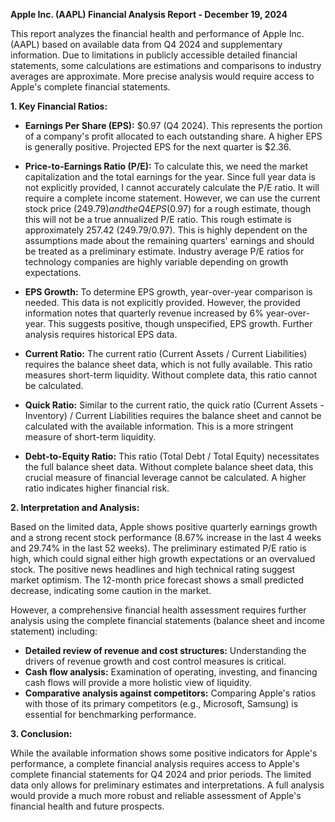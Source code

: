 **Apple Inc. (AAPL) Financial Analysis Report - December 19, 2024**

This report analyzes the financial health and performance of Apple Inc. (AAPL) based on available data from Q4 2024 and supplementary information.  Due to limitations in publicly accessible detailed financial statements, some calculations are estimations and comparisons to industry averages are approximate.  More precise analysis would require access to Apple's complete financial statements.


**1. Key Financial Ratios:**

* **Earnings Per Share (EPS):** $0.97 (Q4 2024).  This represents the portion of a company's profit allocated to each outstanding share.  A higher EPS is generally positive.  Projected EPS for the next quarter is $2.36.

* **Price-to-Earnings Ratio (P/E):**  To calculate this, we need the market capitalization and the total earnings for the year. Since full year data is not explicitly provided, I cannot accurately calculate the P/E ratio. It will require a complete income statement.  However, we can use the current stock price ($249.79) and the Q4 EPS ($0.97) for a rough estimate, though this will not be a true annualized P/E ratio.  This rough estimate is approximately 257.42 (249.79/0.97). This is highly dependent on the assumptions made about the remaining quarters' earnings and should be treated as a preliminary estimate.   Industry average P/E ratios for technology companies are highly variable depending on growth expectations.

* **EPS Growth:** To determine EPS growth, year-over-year comparison is needed.  This data is not explicitly provided.  However, the provided information notes that quarterly revenue increased by 6% year-over-year.  This suggests positive, though unspecified, EPS growth.  Further analysis requires historical EPS data.

* **Current Ratio:** The current ratio (Current Assets / Current Liabilities) requires the balance sheet data, which is not fully available.  This ratio measures short-term liquidity.  Without complete data, this ratio cannot be calculated.

* **Quick Ratio:** Similar to the current ratio, the quick ratio (Current Assets - Inventory) / Current Liabilities requires the balance sheet and cannot be calculated with the available information. This is a more stringent measure of short-term liquidity.

* **Debt-to-Equity Ratio:**  This ratio (Total Debt / Total Equity) necessitates the full balance sheet data.  Without complete balance sheet data, this crucial measure of financial leverage cannot be calculated.  A higher ratio indicates higher financial risk.

**2. Interpretation and Analysis:**

Based on the limited data, Apple shows positive quarterly earnings growth and a strong recent stock performance (8.67% increase in the last 4 weeks and 29.74% in the last 52 weeks).  The preliminary estimated P/E ratio is high, which could signal either high growth expectations or an overvalued stock.  The positive news headlines and high technical rating suggest market optimism. The 12-month price forecast shows a small predicted decrease, indicating some caution in the market.

However, a comprehensive financial health assessment requires further analysis using the complete financial statements (balance sheet and income statement) including:

* **Detailed review of revenue and cost structures:**  Understanding the drivers of revenue growth and cost control measures is critical.
* **Cash flow analysis:**  Examination of operating, investing, and financing cash flows will provide a more holistic view of liquidity.
* **Comparative analysis against competitors:**  Comparing Apple's ratios with those of its primary competitors (e.g., Microsoft, Samsung) is essential for benchmarking performance.


**3. Conclusion:**

While the available information shows some positive indicators for Apple's performance, a complete financial analysis requires access to Apple's complete financial statements for Q4 2024 and prior periods.  The limited data only allows for preliminary estimates and interpretations. A full analysis would provide a much more robust and reliable assessment of Apple's financial health and future prospects.